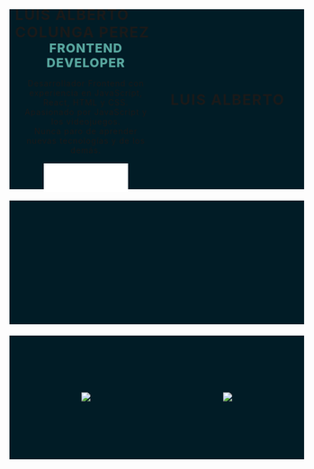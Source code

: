 <style>
  .main {
    padding: 10px;
    background-color: #011C26;
    width: 100%;
    height: 300px;
    display: flex;
    justify-content: center;
    align-items: center;
  }

  .main .info {
    margin: 0;
    width: 100%;
    height: 100%;
    display: flex;
    flex-direction: column;
    justify-content: center;
    align-items: center;
  }

  .main .info h1 {
    margin: 0;
    padding: 0;
    text-transform: uppercase;
    font-size: 26px;
    letter-spacing: 1.5px;
  }

  .main .info h2 {
    color: #58A69E;
    display: inline-block;
    width: auto;
    margin: 0;
    padding: 0;
    font-weight: 800;
    text-transform: uppercase;
    font-size: 22px;
    letter-spacing: 1px;
    text-align: center;
  }

  .main .info p {
    display: inline-block;
    width: auto;
    margin: 15px;
    padding: 0;
    font-size: 14px;
    letter-spacing: 1px;
    text-align: center;
  }

  .main .info .redes {
    display: flex;
    width: 100%;
    height: auto;
    justify-content: center;
    align-items: center;
  }

  .main .info .redes a img {
    width: 50px;
    transition: 0.5s ease-in-out;
  }

  .main .info .redes a:hover img {
    width: 50px;
    transform: scale(1.1);
    transition: 0.5s ease-in-out;
  }

  .stack {
    margin-top: 20px;
    padding: 10px;
    background-color: #011C26;
    width: 100%;
    height: 200px;
    display: flex;
    justify-content: center;
    align-items: center;
  }

  .stats {
    margin-top: 20px;
    padding: 10px;
    background-color: #011C26;
    width: 100%;
    height: 200px;
    display: flex;
    justify-content: center;
    align-items: center;
  }

  .stats .info {
    margin: 0;
    padding: 0;
    width: auto;
    height: 100%;
    margin: 0 auto;
    display: flex;
    justify-content: flex-start;
    align-items: center;
  }

  .stats .info a img {
    margin: 0;
    padding: 0;
  }

</style>

<div class="main">
  <div class="info">
    <h1>Luis Alberto Colunga Perez</h1>
    <h2>FRONTEND DEVELOPER</h2>
    <p>
      Desarrollador Frontend con experiencia en JavaScript, React, HTML y CSS.<br>
      Apasionado por JavaScript y los videojuegos.<br>
      Nunca paro de aprender nuevas tecnologías y de los demás.
    </p>
    <div class="redes">
      <a href="https://www.linkedin.com/in/luis-colunga-perez/" target="_blank" >
        <img src="./imgs/linkedin.png" alt="linkedin" />
      </a>
      <a href="https://www.instagram.com/luiscolungaperez/?hl=es-la" target="_blank" >
        <img src="./imgs/instagram.png" alt="instagram" />
      </a>
      <a href="https://twitter.com/luiscolungaperz" target="_blank" >
        <img src="./imgs/twitter.png" alt="twitter" />
      </a>
    </div>
  </div>
  <div class="info">
    <h1>Luis Alberto</h1>
  </div>
</div>

<div class="stack">

</div>

<div class="stats">
  <div class="info">
    <a href="https://github.com/anuraghazra/github-readme-stats">
      <img src="https://github-readme-stats.vercel.app/api/top-langs/?username=luiscolungaperez&layout=compact&theme=dark" />
    </a>
  </div>
  <div class="info">
    <a href="https://github.com/anuraghazra/convoychat">
      <img src="https://github-readme-stats.vercel.app/api?username=luiscolungaperez&hide=stars&theme=dark&show_icons=true)" />
    </a>
  </div>
</div>

